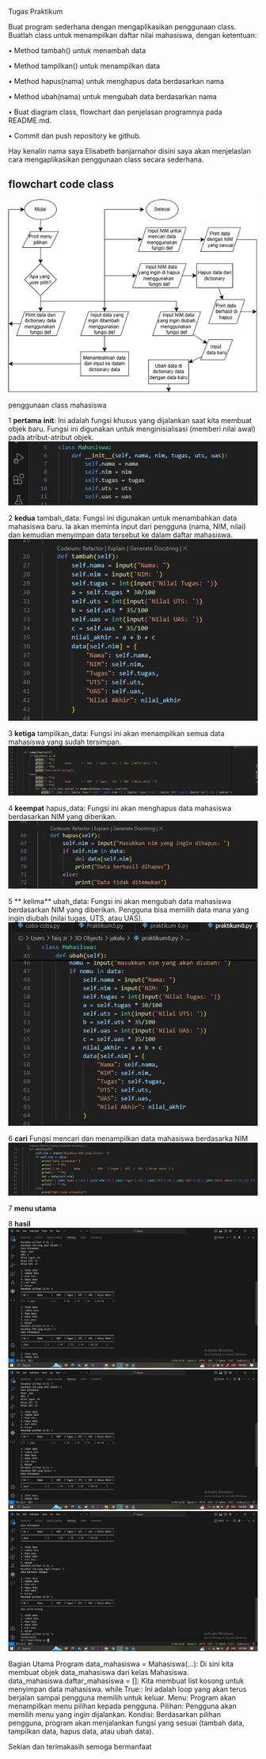 Tugas Praktikum

Buat program sederhana dengan mengaplikasikan penggunaan class. Buatlah class untuk menampilkan daftar nilai mahasiswa, dengan ketentuan:

• Method tambah() untuk menambah data

• Method tampilkan() untuk menampilkan data

• Method hapus(nama) untuk menghapus data berdasarkan nama

• Method ubah(nama) untuk mengubah data berdasarkan nama

• Buat diagram class, flowchart dan penjelasan programnya pada README.md.

• Commit dan push repository ke github.

Hay kenalin nama saya Elisabeth banjarnahor disini saya akan menjelaslan cara mengaplikasikan penggunaan class secara sederhana. 


## flowchart code class ##
![](https://github.com/Elisabethbanjarnahor/Praktikum-ke-8/blob/9e3da96ddb4132291e59a756a31566070e488e58/flowchart.jpg)



penggunaan class mahasiswa

1 **pertama**
__init__: Ini adalah fungsi khusus yang dijalankan saat kita membuat objek baru. Fungsi ini digunakan untuk menginisialisasi (memberi nilai awal) pada atribut-atribut objek.
![](https://github.com/Elisabethbanjarnahor/Praktikum-ke-8/blob/70b13b0773a208e75a42d698cc4a51511f462dd4/393561224-bb33f7eb-67fa-45f7-89b3-d11394820d07.png)


2 **kedua**
tambah_data: Fungsi ini digunakan untuk menambahkan data mahasiswa baru. Ia akan meminta input dari pengguna (nama, NIM, nilai) dan kemudian menyimpan data tersebut ke dalam daftar mahasiswa.
![](https://github.com/Elisabethbanjarnahor/Praktikum-ke-8/blob/28251d09560fbd69b43fd304ea36b917503a5b66/393561751-d3ff80bd-b503-49ca-a7a9-e3b73ef68e10.png)


3 **ketiga**
tampilkan_data: Fungsi ini akan menampilkan semua data mahasiswa yang sudah tersimpan.
![](https://github.com/Elisabethbanjarnahor/Praktikum-ke-8/blob/1b7ff3491b22b521a0a900acfee8cf951f61267b/393561563-ea3fb839-cf15-437c-aaf3-87df4667d21e.png)


4 **keempat**
hapus_data: Fungsi ini akan menghapus data mahasiswa berdasarkan NIM yang diberikan.
![](https://github.com/Elisabethbanjarnahor/Praktikum-ke-8/blob/5a5b7dbba05c526782b2563f0b9aef790d24c025/393561821-5625562f-c942-4655-afa8-820ea4d2f0e1.png)


5 ** kelima**
ubah_data: Fungsi ini akan mengubah data mahasiswa berdasarkan NIM yang diberikan. Pengguna bisa memilih data mana yang ingin diubah (nilai tugas, UTS, atau UAS).
![](https://github.com/Elisabethbanjarnahor/Praktikum-ke-8/blob/f66b6b6e29ba0d9517142533062485d84f8cefa2/393561766-cde4e49a-bed6-4530-9ccf-8d8015f6b36c.png)

6 **cari**
Fungsi mencari dan menampilkan data mahasiswa berdasarka NIM
![](https://github.com/Elisabethbanjarnahor/Praktikum-ke-8/blob/4494ba6002916bd00a637f864fbe88c4e1c5a064/393561829-5cef06d8-9e9e-4023-b1d9-caa9e7770a3f.png)


7 **menu utama**



8 **hasil** 
![](https://github.com/Elisabethbanjarnahor/Praktikum-ke-8/blob/dd1130b74bf558242fd9a3d462684637cb326cc0/393561907-31f09554-180c-4b53-8e54-830c5e996615.png)
![](https://github.com/Elisabethbanjarnahor/Praktikum-ke-8/blob/ab58b0943184ee1f45aec80b46c87917dbbd32f7/393561907-31f09554-180c-4b53-8e54-830c5e996615.png)
![](https://github.com/Elisabethbanjarnahor/Praktikum-ke-8/blob/5a301de66810917b254c27d7d66b2fb312394d54/393561902-1675d320-1521-4647-9b02-b9c8e300bd48.png)

Bagian Utama Program
data_mahasiswa = Mahasiswa(...): Di sini kita membuat objek data_mahasiswa dari kelas Mahasiswa.
data_mahasiswa.daftar_mahasiswa = []: Kita membuat list kosong untuk menyimpan data mahasiswa.
while True:: Ini adalah loop yang akan terus berjalan sampai pengguna memilih untuk keluar.
Menu: Program akan menampilkan menu pilihan kepada pengguna.
Pilihan: Pengguna akan memilih menu yang ingin dijalankan.
Kondisi: Berdasarkan pilihan pengguna, program akan menjalankan fungsi yang sesuai (tambah data, tampilkan data, hapus data, atau ubah data).

Sekian dan terimakasih semoga bermanfaat
